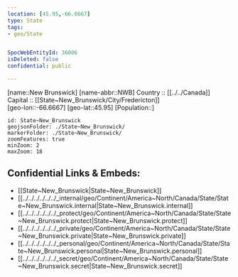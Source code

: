 ```yaml
---
location: [45.95,-66.6667] 
type: State
tags:
- geo/State


SpocWebEntityId: 36006
isDeleted: false
confidential: public

---
```

[name::New Brunswick] 
[name-abbr::NWB] 
Country :: [[../../Canada]]  
Capital :: [[State~New_Brunswick/City/Fredericton]]  
[geo-lon::-66.6667] 
[geo-lat::45.95] 
[Population::] 



```leaflet
id: State~New_Brunswick
geojsonFolder: ./State~New_Brunswick/
markerFolder: ./State~New_Brunswick/
zoomFeatures: true 
minZoom: 2 
maxZoom: 18
```


## Confidential Links & Embeds: 
- [[State~New_Brunswick|State~New_Brunswick]]  
- [[../../../../../../_internal/geo/Continent/America~North/Canada/State/State~New_Brunswick.internal|State~New_Brunswick.internal]] 
- [[../../../../../../_protect/geo/Continent/America~North/Canada/State/State~New_Brunswick.protect|State~New_Brunswick.protect]] 
- [[../../../../../../_private/geo/Continent/America~North/Canada/State/State~New_Brunswick.private|State~New_Brunswick.private]] 
- [[../../../../../../_personal/geo/Continent/America~North/Canada/State/State~New_Brunswick.personal|State~New_Brunswick.personal]] 
- [[../../../../../../_secret/geo/Continent/America~North/Canada/State/State~New_Brunswick.secret|State~New_Brunswick.secret]] 
